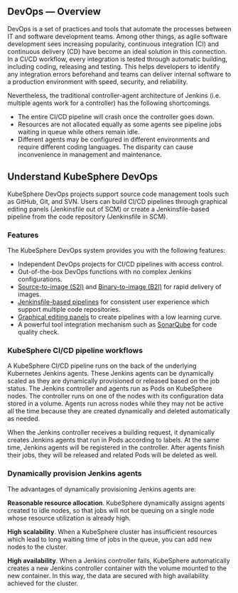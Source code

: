 ## DevOps — Overview
DevOps is a set of practices and tools that automate the processes between IT and software development teams. Among other things, as agile software development sees increasing popularity, continuous integration (CI) and continuous delivery (CD) have become an ideal solution in this connection. In a CI/CD workflow, every integration is tested through automatic building, including coding, releasing and testing. This helps developers to identify any integration errors beforehand and teams can deliver internal software to a production environment with speed, security, and reliability.

Nevertheless, the traditional controller-agent architecture of Jenkins (i.e. multiple agents work for a controller) has the following shortcomings.

- The entire CI/CD pipeline will crash once the controller goes down.
- Resources are not allocated equally as some agents see pipeline jobs waiting in queue while others remain idle.
- Different agents may be configured in different environments and require different coding languages. The disparity can cause inconvenience in management and maintenance. 

## Understand KubeSphere DevOps

KubeSphere DevOps projects support source code management tools such as GitHub, Git, and SVN. Users can build CI/CD pipelines through graphical editing panels (Jenkinsfile out of SCM) or create a Jenkinsfile-based pipeline from the code repository (Jenkinsfile in SCM).

### Features

The KubeSphere DevOps system provides you with the following features:

- Independent DevOps projects for CI/CD pipelines with access control.
- Out-of-the-box DevOps functions with no complex Jenkins configurations.
- [Source-to-image (S2I)](../../../project-user-guide/image-builder/source-to-image/) and [Binary-to-image (B2I)](../../../project-user-guide/image-builder/binary-to-image/) for rapid delivery of images.
- [Jenkinsfile-based pipelines](../../../devops-user-guide/how-to-use/pipelines/create-a-pipeline-using-jenkinsfile/) for consistent user experience which support multiple code repositories.
- [Graphical editing panels](../../../devops-user-guide/how-to-use/pipelines/create-a-pipeline-using-graphical-editing-panel/) to create pipelines with a low learning curve.
- A powerful tool integration mechanism such as [SonarQube](../../../devops-user-guide/how-to-integrate/sonarqube/) for code quality check.

### KubeSphere CI/CD pipeline workflows

A KubeSphere CI/CD pipeline runs on the back of the underlying Kubernetes Jenkins agents. These Jenkins agents can be dynamically scaled as they are dynamically provisioned or released based on the job status. The Jenkins controller and agents run as Pods on KubeSphere nodes. The controller runs on one of the nodes with its configuration data stored in a volume. Agents run across nodes while they may not be active all the time because they are created dynamically and deleted automatically as needed.

When the Jenkins controller receives a building request, it dynamically creates Jenkins agents that run in Pods according to labels. At the same time, Jenkins agents will be registered in the controller. After agents finish their jobs, they will be released and related Pods will be deleted as well.

### Dynamically provision Jenkins agents

The advantages of dynamically provisioning Jenkins agents are:

**Reasonable resource allocation**. KubeSphere dynamically assigns agents created to idle nodes, so that jobs will not be queuing on a single node whose resource utilization is already high.

**High scalability**. When a KubeSphere cluster has insufficient resources which lead to long waiting time of jobs in the queue, you can add new nodes to the cluster.

**High availability**. When a Jenkins controller fails, KubeSphere automatically creates a new Jenkins controller container with the volume mounted to the new container. In this way, the data are secured with high availability achieved for the cluster.
